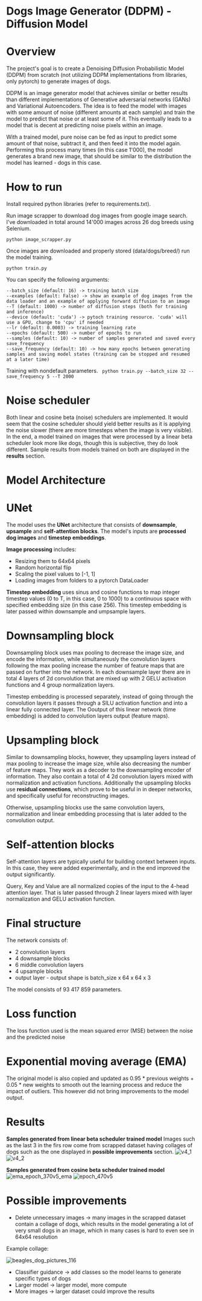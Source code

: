 # Dogs Image Generator (DDPM) - Diffusion Model

# Overview

The project's goal is to create a Denoising Diffusion Probabilistic Model (DDPM) from scratch (not utilizing DDPM implementations from libraries, only pytorch) to generate images of dogs.

DDPM is an image generator model that achieves similar or better results than different implementations of Generative adversarial networks (GANs) and Variational Autoencoders.
The idea is to feed the model with images with some amount of noise (different amounts at each sample) and train the model to predict that noise or at least some of it.
This eventually leads to a model that is decent at predicting noise pixels within an image.

With a trained model, pure noise can be fed as input to predict some amount of that noise, subtract it, and then feed it into the model again. Performing this process many times (in this case 1'000), the model generates a brand new image, that should be similar to the distribution the model has learned - dogs in this case.

# How to run

Install required python libraries (refer to requirements.txt).

Run image scrapper to download dog images from google image search. I've downloaded in total around 14'000 images across 26 dog breeds using Selenium.

``` python image_scrapper.py ```

Once images are downloaded and properly stored (data/dogs/breed/) run the model training.

``` python train.py ```

You can specify the following arguments:
```
--batch_size (default: 16) -> training batch size
--examples (default: False) -> show an example of dog images from the data loader and an example of applying forward diffusion to an image
--T (default: 1000) -> number of diffusion steps (both for training and inference)
--device (default: 'cuda') -> pytoch training resource. 'cuda' will use a GPU, change to 'cpu' if needed
--lr (default: 0.0003) -> training learning rate
--epochs (default: 500) -> number of epochs to run
--samples (default: 10) -> number of samples generated and saved every save_frequency
--save_frequency (default: 10) -> how many epochs between generating samples and saving model states (training can be stopped and resumed at a later time)
```

Training with nondefault parameters.
``` python train.py --batch_size 32 --save_frequency 5 --T 2000``` 

# Noise scheduler

Both linear and cosine beta (noise) schedulers are implemented. It would seem that the cosine scheduler should yield better results as it is applying the noise slower (there are more timesteps when the image is very visible).
In the end, a model trained on images that were processed by a linear beta scheduler look more like dogs, though this is subjective, they do look different.
Sample results from models trained on both are displayed in the **results** section.

# Model Architecture

# UNet
The model uses the **UNet** architecture that consists of **downsample**, **upsample** and **self-attention blocks**.
The model's inputs are **processed dog images** and **timestep embeddings**.

**Image processing** includes:
- Resizing them to 64x64 pixels
- Random horizontal flip
- Scaling the pixel values to [-1, 1]
- Loading images from folders to a pytorch DataLoader

**Timestep embedding** uses sinus and cosine functions to map integer timestep values (0 to T, in this case, 0 to 1000) to a continuous space with specified embedding size (in this case 256).
This timestep embedding is later passed within downsample and umpsample layers.
  

# Downsampling block
Downsampling block uses max pooling to decrease the image size, and encode the information, while simultaneously the convolution layers following the max pooling increase the number of feature maps that are passed on further into the network.
In each downsample layer there are in total 4 layers of 2d convolution that are mixed up with 2 GELU activation functions and 4 group normalization layers.

Timestep embedding is processed separately, instead of going through the convolution layers it passes through a SILU activation function and into a linear fully connected layer.
The Ooutput of this linear network (time embedding) is added to convolution layers output (feature maps).

# Upsampling block
Similar to downsampling blocks, however, they upsampling layers instead of max pooling to increase the image size, while also decreasing the number of feature maps. They work as a decoder to the downsampling encoder of information. They also contain a total of 4 2d convolution layers mixed with normalization and activation functions.
Additionally the upsampling blocks use **residual connections**, which prove to be useful in in deeper networks, and specifically useful for reconstructing images.

Otherwise, upsampling blocks use the same convolution layers, normalization and linear embedding processing that is later added to the convolution output.

# Self-attention blocks
Self-attention layers are typically useful for building context between inputs. In this case, they were added experimentally, and in the end improved the output significantly.

Query, Key and Value are all normalized copies of the input to the 4-head attention layer. That is later passed through 2 linear layers mixed with layer normalization and GELU activation function.

# Final structure
The network consists of:
- 2 convolution layers
- 4 downsample blocks
- 6 middle convolution layers
- 4 upsample blocks
- output layer - output shape is batch_size x 64 x 64 x 3

The model consists of 93 417 859 parameters.

# Loss function
The loss function used is the mean squared error (MSE) between the noise and the predicted noise

# Exponential moving average (EMA)
The original model is also copied and updated as 0.95 * previous weights + 0.05 * new weights to smooth out the learning process and reduce the impact of outliers.
This however did not bring improvements to the model output.

# Results

**Samples generated from linear beta scheduler trained model**
Images such as the last 3 in the firs row come from scrapped dataset having collages of dogs such as the one displayed in **possible improvements** section.
![v4_1](https://github.com/WojciechPiaskowski/dogs-image-generator-DDPM/assets/57685224/c45fff77-f5f5-4bd2-8655-a5aaef81d860)
![v4_2](https://github.com/WojciechPiaskowski/dogs-image-generator-DDPM/assets/57685224/d5e69da5-86ec-4977-b8d6-afc3b62e03ef)

**Samples generated from cosine beta scheduler trained model**
![ema_epoch_370v5_ema](https://github.com/WojciechPiaskowski/dogs-image-generator-DDPM/assets/57685224/dc057238-8bd8-4dcd-8e86-962007d0e478)
![epoch_470v5](https://github.com/WojciechPiaskowski/dogs-image-generator-DDPM/assets/57685224/ff22a0eb-9012-4124-bce7-51dbd7014454)

# Possible improvements

- Delete unnecessary images -> many images in the scrapped dataset contain a collage of dogs, which results in the model generating a lot of very small dogs in an image, which in many cases is hard to even see in 64x64 resolution
  
Example collage:

![beagles_dog_pictures_116](https://github.com/WojciechPiaskowski/dogs-image-generator-DDPM/assets/57685224/258442be-69eb-4a82-9edf-d79475528488)

- Classifier guidance -> add classes so the model learns to generate specific types of dogs
- Larger model -> larger model, more compute
- More images -> larger dataset could improve the results
